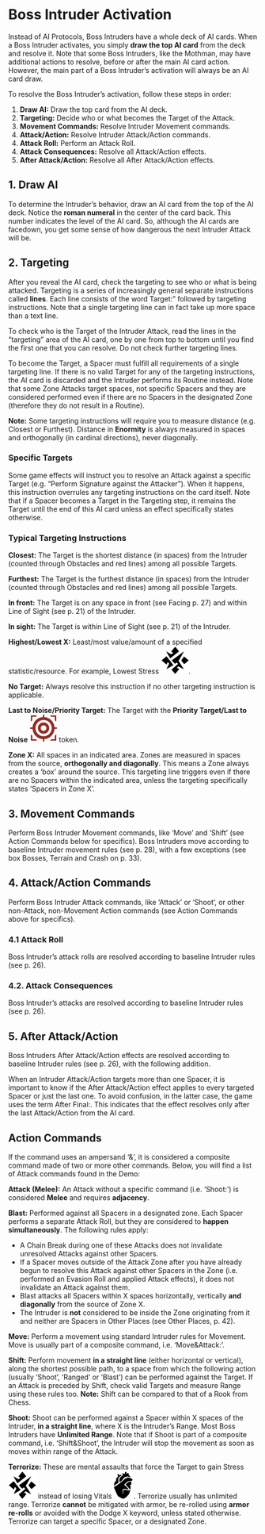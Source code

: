# Boss Intruder Activation

Instead of AI Protocols, Boss Intruders have a whole
deck of AI cards. When a Boss Intruder activates,
you simply **draw the top AI card** from the deck and
resolve it. Note that some Boss Intruders, like the
Mothman, may have additional actions to resolve,
before or after the main AI card action. However,
the main part of a Boss Intruder’s activation will
always be an AI card draw.

To resolve the Boss Intruder’s activation, follow
these steps in order:

<ol style="list-style-position: inside; padding-left:0.5em">
<li value="1"> <strong>Draw AI:</strong> Draw the top card from the AI deck.</li>
<li value="2"> <strong>Targeting:</strong> Decide who or what becomes the Target of the Attack.</li>
<li value="3"> <strong>Movement Commands:</strong> Resolve Intruder Movement commands.</li>
<li value="4"> <strong>Attack/Action:</strong> Resolve Intruder Attack/Action commands.</li>
<li value="4.1" style="--marker: '4.1. '"> <strong>Attack Roll:</strong> Perform an Attack Roll.</li>
<li value="4.2" style="--marker: '4.2. '"> <strong>Attack Consequences:</strong> Resolve all Attack/Action effects.</li>
<li value="5"> <strong>After Attack/Action:</strong> Resolve all After Attack/Action effects.</li>
</ol>

## 1. Draw AI

To determine the Intruder’s behavior, draw an AI
card from the top of the AI deck. Notice the **roman
numeral** in the center of the card back. This number indicates the level of the AI card. So, although
the AI cards are facedown, you get some sense of
how dangerous the next Intruder Attack will be.

## 2. Targeting

After you reveal the AI card, check the targeting to
see who or what is being attacked. Targeting is a
series of increasingly general separate instructions
called **lines**. Each line consists of the word Target:”
followed by targeting instructions. Note that a single targeting line can in fact take up more space
than a text line.

To check who is the Target of the Intruder Attack,
read the lines in the “targeting” area of the AI card,
one by one from top to bottom until you find the
first one that you can resolve. Do not check further
targeting lines.

To become the Target, a Spacer must fulfill all requirements of a single targeting line. If there is no
valid Target for any of the targeting instructions,
the AI card is discarded and the Intruder performs
its Routine instead. Note that some Zone Attacks
target spaces, not specific Spacers and they are
considered performed even if there are no Spacers
in the designated Zone (therefore they do not result
in a Routine).

**Note:** Some targeting instructions will require you
to measure distance (e.g. Closest or Furthest). Distance in **Enormity** is always measured in spaces
and orthogonally (in cardinal directions), never diagonally.

### Specific Targets

Some game effects will instruct you to resolve an
Attack against a specific Target (e.g. “Perform Signature against the Attacker”). When it happens,
this instruction overrules any targeting instructions
on the card itself. Note that if a Spacer becomes a
Target in the Targeting step, it remains the Target
until the end of this AI card unless an effect specifically states otherwise.

### Typical Targeting Instructions

**Closest:** The Target is the shortest distance (in
spaces) from the Intruder (counted through Obstacles and red lines) among all possible Targets.

**Furthest:** The Target is the furthest distance (in
spaces) from the Intruder (counted through Obstacles and red lines) among all possible Targets.

**In front:** The Target is on any space in front (see
Facing p. 27) and within Line of Sight (see p. 21) of
the Intruder.

**In sight:** The Target is within Line of Sight (see p. 21)
of the Intruder.

**Highest/Lowest X:** Least/most value/amount of a
specified statistic/resource. For example, Lowest
Stress ![Stress Icon](svg/icon-stress.svg).

**No Target:** Always resolve this instruction if no other targeting instruction is applicable.

**Last to Noise/Priority Target:** The Target with the
**Priority Target/Last to Noise ![Priority Target Symbol](svg/icon-target.svg)** token.

**Zone X:** All spaces in an indicated area. Zones are
measured in spaces from the source, **orthogonally
and diagonally**. This means a Zone always creates
a ‘box’ around the source. This targeting line triggers even if there are no Spacers within the indicated area, unless the targeting specifically states
‘Spacers in Zone X’.

## 3. Movement Commands

Perform Boss Intruder Movement commands, like
‘Move’ and ‘Shift’ (see Action Commands below for
specifics). Boss Intruders move according to baseline Intruder movement rules (see p. 28), with a few
exceptions (see box Bosses, Terrain and Crash on p.
33).

## 4. Attack/Action Commands

Perform Boss Intruder Attack commands, like
‘Attack’ or ‘Shoot’, or other non-Attack, non-Movement Action commands (see Action Commands
above for specifics).

### 4.1 Attack Roll
Boss Intruder’s attack rolls are resolved according
to baseline Intruder rules (see p. 26).

### 4.2. Attack Consequences
Boss Intruder’s attacks are resolved according to
baseline Intruder rules (see p. 26).

## 5. After Attack/Action

Boss Intruders After Attack/Action effects are resolved according to baseline Intruder rules (see p.
26), with the following addition.

When an Intruder Attack/Action targets more than
one Spacer, it is important to know if the After Attack/Action effect applies to every targeted Spacer
or just the last one. To avoid confusion, in the latter
case, the game uses the term After Final:. This indicates that the effect resolves only after the last
Attack/Action from the AI card.

## Action Commands

If the command uses an ampersand ‘&’, it is considered a composite command made of two or more
other commands. Below, you will find a list of Attack commands found in the Demo:

**Attack (Melee):** An Attack without a specific command (i.e. ‘Shoot:’) is considered **Melee** and requires **adjacency**.

**Blast:** Performed against all Spacers in a designated zone. Each Spacer performs a separate Attack
Roll, but they are considered to **happen simultaneously**. The following rules apply:

- A Chain Break during one of these Attacks
  does not invalidate unresolved Attacks
  against other Spacers.
- If a Spacer moves outside of the Attack
  Zone after you have already begun to resolve this Attack against other Spacers in
  the Zone (i.e. performed an Evasion Roll and
  applied Attack effects), it does not invalidate an Attack against them.
- Blast attacks all Spacers within X spaces
  horizontally, vertically **and diagonally** from
  the source of Zone X.
- The Intruder is **not** considered to be inside
  the Zone originating from it and neither are
  Spacers in Other Places (see Other Places, p. 42).

**Move:** Perform a movement using standard Intruder rules for Movement. Move is usually part of a
composite command, i.e. ‘Move&Attack:’.

**Shift:** Perform movement **in a straight line** (either
horizontal or vertical), along the shortest possible
path, to a space from which the following action
(usually ‘Shoot’, ‘Ranged’ or ‘Blast’) can be performed against the Target. If an Attack is preceded
by Shift, check valid Targets and measure Range
using these rules too. **Note:** Shift can be compared
to that of a Rook from Chess.

**Shoot:** Shoot can be performed against a Spacer
within X spaces of the Intruder, **in a straight line**,
where X is the Intruder’s Range. Most Boss Intruders have **Unlimited Range**. Note that if Shoot is part
of a composite command, i.e. ‘Shift&Shoot’, the
Intruder will stop the movement as soon as moves
within range of the Attack.

**Terrorize:** These are mental assaults that force the
Target to gain Stress ![Stress Icon](svg/icon-stress.svg) instead of losing Vitals ![Vitals Icon](svg/icon-vitals.svg).
Terrorize usually has unlimited range. Terrorize **cannot** be mitigated with armor, be re-rolled using **armor re-rolls** or avoided with the Dodge X keyword,
unless stated otherwise. Terrorize can target a specific Spacer, or a designated Zone.